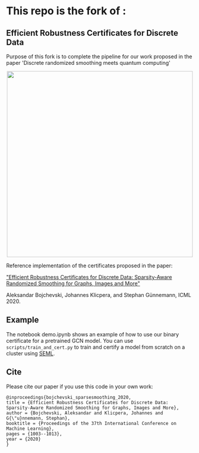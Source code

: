 # This repo is the fork of :
## Efficient Robustness Certificates for Discrete Data 

Purpose of this fork is to complete the pipeline for our work proposed in the paper 'Discrete randomized smoothing meets quantum computing'
<p align="center">
<img src="https://www.in.tum.de/fileadmin/w00bws/daml/sparse_smoothing/sparse_smoothing.png" width="500">

Reference implementation of the certificates proposed in the paper:

["Efficient Robustness Certificates for Discrete Data: Sparsity-Aware Randomized Smoothing for Graphs, Images and More"](https://arxiv.org/abs/2008.12952)

Aleksandar Bojchevski, Johannes Klicpera, and Stephan Günnemann, ICML 2020.

## Example
The notebook demo.ipynb shows an example of how to use our binary certificate for a pretrained GCN model. You can use `scripts/train_and_cert.py` to train and certify a model from scratch on a cluster using [SEML](https://github.com/TUM-DAML/seml).

## Cite
Please cite our paper if you use this code in your own work:

```
@inproceedings{bojchevski_sparsesmoothing_2020,
title = {Efficient Robustness Certificates for Discrete Data: Sparsity-Aware Randomized Smoothing for Graphs, Images and More},
author = {Bojchevski, Aleksandar and Klicpera, Johannes and G{\"u}nnemann, Stephan},
booktitle = {Proceedings of the 37th International Conference on Machine Learning},
pages = {1003--1013},
year = {2020}
}
```
